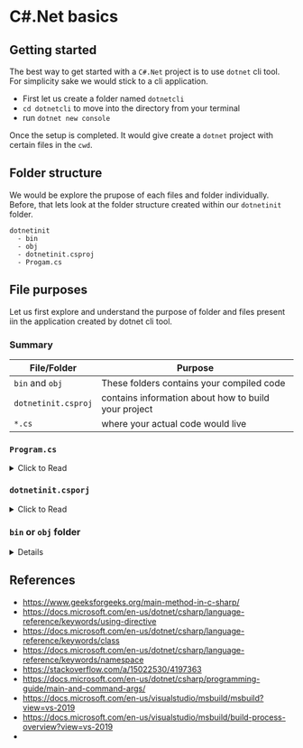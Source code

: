 # C#.Net basics

## Getting started
The best way to get started with a `C#.Net` project is to use `dotnet` cli tool. For simplicity sake we would stick to a cli application.
  - First let us create a folder named `dotnetcli`
  - `cd dotnetcli` to move into the directory from your terminal
  - run `dotnet new console`

Once the setup is completed. It would give create a `dotnet` project with certain files in the `cwd`. 

## Folder structure
We would be explore the prupose of each files and folder individually. Before, that lets look at the folder structure created within our `dotnetinit` folder.

```
dotnetinit
  - bin
  - obj
  - dotnetinit.csproj
  - Progam.cs
```

## File purposes

Let us first explore and understand the purpose of folder and files present iin the application created by dotnet cli tool.

### Summary

| File/Folder         | Purpose                                              |
| ------------------- | ---------------------------------------------------- |
| `bin` and `obj`     | These folders contains your compiled code            |
| `dotnetinit.csproj` | contains information about how to build your project |
| `*.cs`              | where your actual code would live                    |


### `Program.cs`
<details>
<summary> Click to Read</summary>
  
   **Every `dotnet` application must have a starting point, this starting point is described by having a `Main` method under any desired class.**

  By default `dotnet` cli tool will create a file named `Program.cs`, which contains the `Program` class which holds the starting point for us, ie the `Main`   method. 

  As long as your application is having `Main` method dotnet will successfully execute you program, irrespective of in which file your `Main` method lies, however,   neeedless to say it is a standard to follow, to keep the entry point of your application in `Program.cs` under the `Program` class to be more clear about the     starting point of your application. 

  Now let's explore the basic code inside the `Program.cs`.

  ```
  using System;

  namespace dotnetinit
  {
      class Program
      {
          static void Main(string[] args)
          {
              Console.WriteLine("Hello World!");
          }
      }
  }
  ```

  - [`using`](https://docs.microsoft.com/en-us/dotnet/csharp/language-reference/keywords/using-directive) is used a directive which allows us to use the diffferent types and objects defined in a given `namespace`, in this case the `System` namespace
  - [`namespace`](https://docs.microsoft.com/en-us/dotnet/csharp/language-reference/keywords/namespace), keyword allows us to create a scope under which different tyeps and objects are declared. It is namespace which we use to import codes across modules. 

    A given `namespace` can contain
      - `class`
      - `enum`
      - `interface`
      - `delegate`
      - sub `namespace`
      - `struct`

    By default every C# file runs in an unnamed `namespace` (added by the C# compiler), often referred as the global `namespace`. And any type which not defined under    a `namespace` will by default belong to the global `namespace`.

    When a class or a type needs to resolved by a C# compiler it would first try to find if the given type is present in the current `namespace` or not. 
    If the type is not present in the current `namespace` it would try to find the type in its immedidate parent `namespace`, and it continues to do the same until it reaches the global/default `namespace`. One can also access members of default `namespace` by using `global::`.

  - [`class Program`](https://docs.microsoft.com/en-us/dotnet/csharp/language-reference/keywords/class) is used to declare a new class, only single inheritance is allowed in C#. 
  - [`static void Main`](https://docs.microsoft.com/en-us/dotnet/csharp/programming-guide/main-and-command-args/) is the entry point of every `dotnet` application, like mentioned previously, every `dotnet` application must have a single starting point which is `Main` method, as a convention/standard it is always placed under the `Program` class present in the `Progam.cs`. The parameters to the `Main` method are array of `String` which are passed to the application during its runtime.
      - `Main` should always be a `static` method implying that the method can be invoked without creating an instance of the class.
      - by default `Main` methods are [`private`](https://docs.microsoft.com/en-us/dotnet/csharp/programming-guide/classes-and-structs/access-modifiers).
</details>

### `dotnetinit.csporj`
<details>
  <summary>Click to Read</summary>
  
  As `dotnet` is a platform which supports multiple language, and are compiled and run using the same standard command ie, 
  - `dotnet run` to build and run
  - `dotnet run --no-build` to simply run
  - `dotnet build` to simply build an existing code

  It becomes fairly evident that underlying the `dotnet build` command, there needs to be a build system which must be able to answer some basic questions:
  - language being used, which in turn should mean compiler to be used
  - the dependencies/packages being used
  - the language version to be used
  - the output to be generated
  
  These information are collected by `dotnet` by passing the `.csproj` file, to the underlying build system [MSBuild](https://docs.microsoft.com/en-us/visualstudio/msbuild/msbuild?view=vs-2019). Every `dotnet` project need to have a `*.proj` file depending on the language, in order to let dotnet understand how to build and run this project, ie;
  - `.csproj` for a `C#` project
  - `.fsproj` for `F#` projet
  - `vbproj` for `VB` project and so on..

</details>

### `bin` or `obj` folder
  <details>
    <summmary>Click to Read</summary>

    As we mentioned earlier both the `bin` an `obj` folder contains a complied code for our project. One may ask why do we need to keep compiled code in 2 different folders why not create a `bin` folder with the final output for the `dll/exe` files, that is because the compilation process is performed in 2 phases
    - The compiling phase, where codes are partially compiled codes
    - The linking phase, where these partially compiled codes are linked to create the final `IL` files, ie the `dll/exe` files

  [Having this 2 phase compilation process](https://www.youtube.com/watch?v=vjHage_2g4Y&ab_channel=Questpond) enables `dotnet` to only compiles codes which are changed rather than building and compiling the entire project up, and these output are stored in the respective folders.
    -  `bin` folder will contain the final compiled code ie the Intermediate Langauge files which would then be consumed by the `Core CLR` to convert into `Machine Code` and run it.
    -  `obj` folder will contain a **partially compiled code** which is later used to generate the final output `IL` files

</details>

## References
  - https://www.geeksforgeeks.org/main-method-in-c-sharp/
  - https://docs.microsoft.com/en-us/dotnet/csharp/language-reference/keywords/using-directive
  - https://docs.microsoft.com/en-us/dotnet/csharp/language-reference/keywords/class
  - https://docs.microsoft.com/en-us/dotnet/csharp/language-reference/keywords/namespace
  - https://stackoverflow.com/a/15022530/4197363
  - https://docs.microsoft.com/en-us/dotnet/csharp/programming-guide/main-and-command-args/
  - https://docs.microsoft.com/en-us/visualstudio/msbuild/msbuild?view=vs-2019
  - https://docs.microsoft.com/en-us/visualstudio/msbuild/build-process-overview?view=vs-2019
  - 
